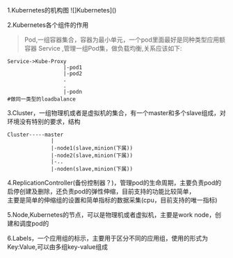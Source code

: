 1.Kubernetes的机构图
![]Kubernetes]()

2.Kubernetes各个组件的作用
> Pod,一组容器集合，容器为最小单元，一个pod里面最好是同种类型应用额容器
> Service ,管理一组Pod集，做负载均衡,关系应该如下:
```shell
Service->Kube-Proxy
                  |-pod1
                  |-pod2
                  .
                  .
                  |-podn
#做同一类型的loadbalance
```

3.Cluster，一组物理机或者是虚拟机的集合，有一个master和多个slave组成，对环境没有特别的要求，结构
```shell
Cluster-----master
              |
              |-node1(slave,minion(下属))
              |-node2(slave,minion(下属))
              |-..
              |-noden(slave,minion(下属))
```

4.ReplicationController(备份控制器？)，管理pod的生命周期，主要负责pod的启停创建及删除，还负责pod的弹性伸缩，目前支持的功能比较简单，\
主要是简单的伸缩组的设置和简单指标的数据采集(cpu，目前支持的唯一指标)

5.Node,Kubernetes的节点，可以是物理机或者虚拟机，主要是work node，创建和调度pod的

6.Labels，一个应用组的标示，主要用于区分不同的应用组，使用的形式为Key:Value,可以由多组key-value组成

